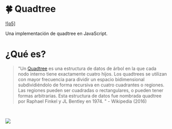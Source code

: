 # :four_leaf_clover: Quadtree

[![p5]](https://p5js.org/es/download/support.html)

Una implementación de quadtree en JavaScript.

# ¿Qué es?

> "Un [Quadtree](http://en.wikipedia.org/wiki/Quadtree) es una estructura de datos de árbol en la que cada nodo interno tiene exactamente cuatro hijos. Los quadtrees se utilizan con mayor frecuencia para dividir un espacio bidimensional subdividiéndolo de forma recursiva en cuatro cuadrantes o regiones. Las regiones pueden ser cuadradas o rectangulares, o pueden tener formas arbitrarias. Esta estructura de datos fue nombrada quadtree por Raphael Finkel y JL Bentley en 1974. " - Wikipedia (2016)

<br>

<p align = "centro">
<img src = "https://upload.wikimedia.org/wikipedia/commons/8/8b/Point_quadtree.svg">
</p>

<br>

